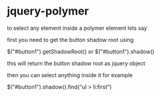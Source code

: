 # jquery-polymer

to select any element inside a polymer element lets say

<my-button id='button1'></my-button>


first you need to get the button shadow root using

$("#button1").getShadowRoot() or $("#button1").shadow()

this will return the button shadow root as jquery object 

then you can select anything inside it for example

$("#button1").shadow().find("ul > li:first")

